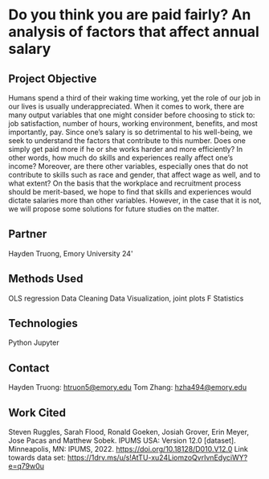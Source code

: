 # Do you think you are paid fairly? An analysis of factors that affect annual salary

## Project Objective
Humans spend a third of their waking time working, yet the role of our job in our lives is usually underappreciated. When it comes to work, there are many output variables that one might consider before choosing to stick to: job satisfaction, number of hours, working environment, benefits, and most importantly, pay. Since one’s salary is so detrimental to his well-being, we seek to understand the factors that contribute to this number. Does one simply get paid more if he or she works harder and more efficiently? In other words, how much do skills and experiences really affect one’s income? Moreover, are there other variables, especially ones that do not contribute to skills such as race and gender, that affect wage as well, and to what extent? On the basis that the workplace and recruitment process should be
merit-based, we hope to find that skills and experiences would dictate salaries more than other variables. However, in the case that it is not, we will propose some solutions for future studies on the matter.

## Partner
Hayden Truong, Emory University 24'

## Methods Used
OLS regression
Data Cleaning
Data Visualization, joint plots
F Statistics

## Technologies
Python
Jupyter

## Contact
Hayden Truong: htruon5@emory.edu
Tom Zhang: hzha494@emory.edu

## Work Cited
Steven Ruggles, Sarah Flood, Ronald Goeken, Josiah Grover, Erin Meyer, Jose Pacas and Matthew Sobek. IPUMS USA: Version 12.0 [dataset]. Minneapolis, MN: IPUMS, 2022.
https://doi.org/10.18128/D010.V12.0
Link towards data set: https://1drv.ms/u/s!AtTU-xu24LiomzoQvrIvnEdyciWY?e=q79w0u
